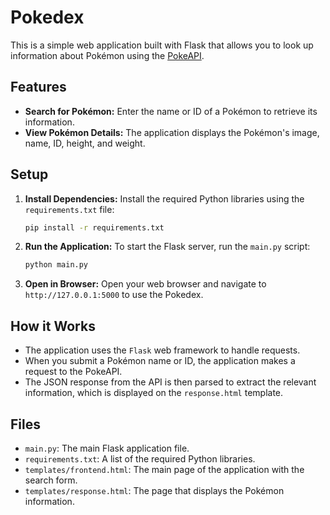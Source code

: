 # Pokedex

This is a simple web application built with Flask that allows you to look up information about Pokémon using the [PokeAPI](https://pokeapi.co/).

## Features

*   **Search for Pokémon:** Enter the name or ID of a Pokémon to retrieve its information.
*   **View Pokémon Details:** The application displays the Pokémon's image, name, ID, height, and weight.

## Setup

1.  **Install Dependencies:** Install the required Python libraries using the `requirements.txt` file:
    ```bash
    pip install -r requirements.txt
    ```

2.  **Run the Application:** To start the Flask server, run the `main.py` script:
    ```bash
    python main.py
    ```

3.  **Open in Browser:** Open your web browser and navigate to `http://127.0.0.1:5000` to use the Pokedex.

## How it Works

*   The application uses the `Flask` web framework to handle requests.
*   When you submit a Pokémon name or ID, the application makes a request to the PokeAPI.
*   The JSON response from the API is then parsed to extract the relevant information, which is displayed on the `response.html` template.

## Files

*   `main.py`: The main Flask application file.
*   `requirements.txt`: A list of the required Python libraries.
*   `templates/frontend.html`: The main page of the application with the search form.
*   `templates/response.html`: The page that displays the Pokémon information.
